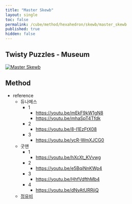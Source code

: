 ```yaml
---
title: "Master Skewb"
layout: single
toc: false
permalink: /cube/method/hexahedron/skewb/master_skewb
published: true
hidden: false
---
```


<head>
  <base target="_blank">
</head>



## Twisty Puzzles - Museum

<a href="https://twistypuzzles.com/app/museum/museum_showitem.php?pkey=1353">
  <img alt="Master Skewb" src="https://twistypuzzles.com/museum/large/01353-01.jpg">
</a>



## Method

- reference
  - 듀나메스
    - 1
      - <https://youtu.be/mEkF9kW1gN8>
      - <https://youtu.be/mhaSpT4Tfdk>
    - 2
      - <https://youtu.be/8-I1EzFtX08>
    - 3
      - <https://youtu.be/ycR-WmXJCG0>
  - 굿맨
    - 1
      - <https://youtu.be/hXcXt_KVvwg>
    - 2
      - <https://youtu.be/e5BqiNnKWp4>
    - 3
      - <https://youtu.be/HhfVdfthMb4>
    - 4
      - <https://youtu.be/dNyAtURRjiQ>
  - [정유비](https://youtu.be/4pz60TlYRkA)
